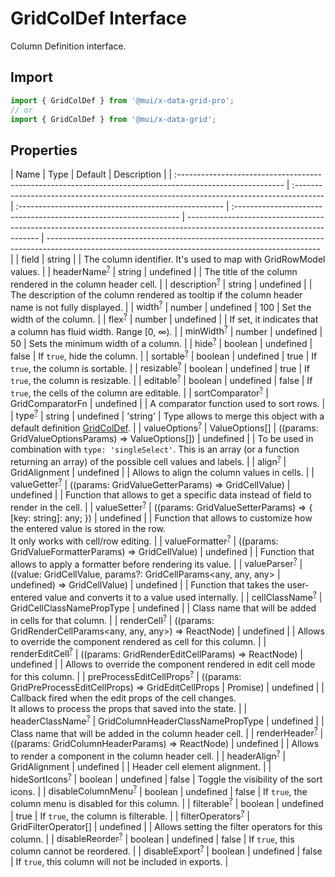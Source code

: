 # GridColDef Interface

<p class="description">Column Definition interface.</p>

## Import

```js
import { GridColDef } from '@mui/x-data-grid-pro';
// or
import { GridColDef } from '@mui/x-data-grid';
```

## Properties

| Name                                                                                                      | Type                                                                                   | Default                                              | Description                                                       |
| :-------------------------------------------------------------------------------------------------------- | :------------------------------------------------------------------------------------- | :--------------------------------------------------- | :---------------------------------------------------------------- | ----------------------------------------------------------------------------------------------------------------------- | -------------------------------------------------------------------------------------------------------------------------------------------------- |
| <span class="prop-name">field</span>                                                                      | <span class="prop-type">string</span>                                                  |                                                      | The column identifier. It's used to map with GridRowModel values. |
| <span class="prop-name optional">headerName<sup><abbr title="optional">?</abbr></sup></span>              | <span class="prop-type">string                                                         | undefined</span>                                     |                                                                   | The title of the column rendered in the column header cell.                                                             |
| <span class="prop-name optional">description<sup><abbr title="optional">?</abbr></sup></span>             | <span class="prop-type">string                                                         | undefined</span>                                     |                                                                   | The description of the column rendered as tooltip if the column header name is not fully displayed.                     |
| <span class="prop-name optional">width<sup><abbr title="optional">?</abbr></sup></span>                   | <span class="prop-type">number                                                         | undefined</span>                                     | <span class="prop-default">100</span>                             | Set the width of the column.                                                                                            |
| <span class="prop-name optional">flex<sup><abbr title="optional">?</abbr></sup></span>                    | <span class="prop-type">number                                                         | undefined</span>                                     |                                                                   | If set, it indicates that a column has fluid width. Range [0, ∞).                                                       |
| <span class="prop-name optional">minWidth<sup><abbr title="optional">?</abbr></sup></span>                | <span class="prop-type">number                                                         | undefined</span>                                     | <span class="prop-default">50</span>                              | Sets the minimum width of a column.                                                                                     |
| <span class="prop-name optional">hide<sup><abbr title="optional">?</abbr></sup></span>                    | <span class="prop-type">boolean                                                        | undefined</span>                                     | <span class="prop-default">false</span>                           | If `true`, hide the column.                                                                                             |
| <span class="prop-name optional">sortable<sup><abbr title="optional">?</abbr></sup></span>                | <span class="prop-type">boolean                                                        | undefined</span>                                     | <span class="prop-default">true</span>                            | If `true`, the column is sortable.                                                                                      |
| <span class="prop-name optional">resizable<sup><abbr title="optional">?</abbr></sup></span>               | <span class="prop-type">boolean                                                        | undefined</span>                                     | <span class="prop-default">true</span>                            | If `true`, the column is resizable.                                                                                     |
| <span class="prop-name optional">editable<sup><abbr title="optional">?</abbr></sup></span>                | <span class="prop-type">boolean                                                        | undefined</span>                                     | <span class="prop-default">false</span>                           | If `true`, the cells of the column are editable.                                                                        |
| <span class="prop-name optional">sortComparator<sup><abbr title="optional">?</abbr></sup></span>          | <span class="prop-type">GridComparatorFn                                               | undefined</span>                                     |                                                                   | A comparator function used to sort rows.                                                                                |
| <span class="prop-name optional">type<sup><abbr title="optional">?</abbr></sup></span>                    | <span class="prop-type">string                                                         | undefined</span>                                     | <span class="prop-default">'string'</span>                        | Type allows to merge this object with a default definition [GridColDef](/api/data-grid/grid-col-def/).                  |
| <span class="prop-name optional">valueOptions<sup><abbr title="optional">?</abbr></sup></span>            | <span class="prop-type">ValueOptions[]                                                 | ((params: GridValueOptionsParams) => ValueOptions[]) | undefined</span>                                                  |                                                                                                                         | To be used in combination with `type: 'singleSelect'`. This is an array (or a function returning an array) of the possible cell values and labels. |
| <span class="prop-name optional">align<sup><abbr title="optional">?</abbr></sup></span>                   | <span class="prop-type">GridAlignment                                                  | undefined</span>                                     |                                                                   | Allows to align the column values in cells.                                                                             |
| <span class="prop-name optional">valueGetter<sup><abbr title="optional">?</abbr></sup></span>             | <span class="prop-type">((params: GridValueGetterParams) => GridCellValue)             | undefined</span>                                     |                                                                   | Function that allows to get a specific data instead of field to render in the cell.                                     |
| <span class="prop-name optional">valueSetter<sup><abbr title="optional">?</abbr></sup></span>             | <span class="prop-type">((params: GridValueSetterParams) => { [key: string]: any; })   | undefined</span>                                     |                                                                   | Function that allows to customize how the entered value is stored in the row.<br />It only works with cell/row editing. |
| <span class="prop-name optional">valueFormatter<sup><abbr title="optional">?</abbr></sup></span>          | <span class="prop-type">((params: GridValueFormatterParams) => GridCellValue)          | undefined</span>                                     |                                                                   | Function that allows to apply a formatter before rendering its value.                                                   |
| <span class="prop-name optional">valueParser<sup><abbr title="optional">?</abbr></sup></span>             | <span class="prop-type">((value: GridCellValue, params?: GridCellParams<any, any, any> | undefined) => GridCellValue)                         | undefined</span>                                                  |                                                                                                                         | Function that takes the user-entered value and converts it to a value used internally.                                                             |
| <span class="prop-name optional">cellClassName<sup><abbr title="optional">?</abbr></sup></span>           | <span class="prop-type">GridCellClassNamePropType                                      | undefined</span>                                     |                                                                   | Class name that will be added in cells for that column.                                                                 |
| <span class="prop-name optional">renderCell<sup><abbr title="optional">?</abbr></sup></span>              | <span class="prop-type">((params: GridRenderCellParams<any, any, any>) => ReactNode)   | undefined</span>                                     |                                                                   | Allows to override the component rendered as cell for this column.                                                      |
| <span class="prop-name optional">renderEditCell<sup><abbr title="optional">?</abbr></sup></span>          | <span class="prop-type">((params: GridRenderEditCellParams) => ReactNode)              | undefined</span>                                     |                                                                   | Allows to override the component rendered in edit cell mode for this column.                                            |
| <span class="prop-name optional">preProcessEditCellProps<sup><abbr title="optional">?</abbr></sup></span> | <span class="prop-type">((params: GridPreProcessEditCellProps) => GridEditCellProps    | Promise<GridEditCellProps>)                          | undefined</span>                                                  |                                                                                                                         | Callback fired when the edit props of the cell changes.<br />It allows to process the props that saved into the state.                             |
| <span class="prop-name optional">headerClassName<sup><abbr title="optional">?</abbr></sup></span>         | <span class="prop-type">GridColumnHeaderClassNamePropType                              | undefined</span>                                     |                                                                   | Class name that will be added in the column header cell.                                                                |
| <span class="prop-name optional">renderHeader<sup><abbr title="optional">?</abbr></sup></span>            | <span class="prop-type">((params: GridColumnHeaderParams) => ReactNode)                | undefined</span>                                     |                                                                   | Allows to render a component in the column header cell.                                                                 |
| <span class="prop-name optional">headerAlign<sup><abbr title="optional">?</abbr></sup></span>             | <span class="prop-type">GridAlignment                                                  | undefined</span>                                     |                                                                   | Header cell element alignment.                                                                                          |
| <span class="prop-name optional">hideSortIcons<sup><abbr title="optional">?</abbr></sup></span>           | <span class="prop-type">boolean                                                        | undefined</span>                                     | <span class="prop-default">false</span>                           | Toggle the visibility of the sort icons.                                                                                |
| <span class="prop-name optional">disableColumnMenu<sup><abbr title="optional">?</abbr></sup></span>       | <span class="prop-type">boolean                                                        | undefined</span>                                     | <span class="prop-default">false</span>                           | If `true`, the column menu is disabled for this column.                                                                 |
| <span class="prop-name optional">filterable<sup><abbr title="optional">?</abbr></sup></span>              | <span class="prop-type">boolean                                                        | undefined</span>                                     | <span class="prop-default">true</span>                            | If `true`, the column is filterable.                                                                                    |
| <span class="prop-name optional">filterOperators<sup><abbr title="optional">?</abbr></sup></span>         | <span class="prop-type">GridFilterOperator[]                                           | undefined</span>                                     |                                                                   | Allows setting the filter operators for this column.                                                                    |
| <span class="prop-name optional">disableReorder<sup><abbr title="optional">?</abbr></sup></span>          | <span class="prop-type">boolean                                                        | undefined</span>                                     | <span class="prop-default">false</span>                           | If `true`, this column cannot be reordered.                                                                             |
| <span class="prop-name optional">disableExport<sup><abbr title="optional">?</abbr></sup></span>           | <span class="prop-type">boolean                                                        | undefined</span>                                     | <span class="prop-default">false</span>                           | If `true`, this column will not be included in exports.                                                                 |
